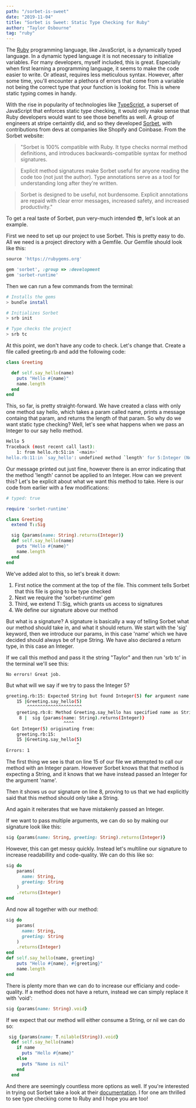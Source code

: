 ```yaml
---
path: "/sorbet-is-sweet"
date: "2019-11-04"
title: "Sorbet is Sweet: Static Type Checking for Ruby"
author: "Taylor Osbourne"
tag: "ruby"
---
```


The [Ruby](https://www.ruby-lang.org/en/) programming language, like JavaScript, is a dynamically typed language.  In a dynamic typed  language it is not necessary to initialize variables.  For many developers, myself included, this is great.  Especially when first learning a programming language, it seems to make the code easier to write.  Or atleast, requires less meticulous syntax.  However, after some time, you'll encounter a plethora of errors that come from a variable not being the correct type that your function is looking for.  This is where static typing comes in handy.

With the rise in popularity of technologies like [TypeScript](https://www.typescriptlang.org/), a superset of JavaScript that enforces static type checking, it would only make sense that Ruby developers would want to see those benefits as well. A group of engineers at stripe certaintly did, and so they developed [Sorbet](https://sorbet.org/), with contributions from devs at companies like Shopify and Coinbase.  From the Sorbet website:

>"Sorbet is 100% compatible with Ruby. It type checks normal method definitions, and introduces backwards-compatible syntax for method signatures.

>Explicit method signatures make Sorbet useful for anyone reading the code too (not just the author). Type annotations serve as a tool for understanding long after they're written.

>Sorbet is designed to be useful, not burdensome. Explicit annotations are repaid with clear error messages, increased safety, and increased productivity."

To get a real taste of Sorbet, pun very-much intended 😎, let's look at an example.

First we need to set up our project to use Sorbet.  This is pretty easy to do.  All we need is a project directory with a Gemfile.  Our Gemfile should look like this:

```ruby
source 'https://rubygems.org'

gem 'sorbet', :group => :development
gem 'sorbet-runtime'
```

Then we can run a few commands from the terminal:

```bash
# Installs the gems
> bundle install

# Initializes Sorbet
> srb init

# Type checks the project
> srb tc
```

At this point, we don't have any code to check.  Let's change that.  Create a file called  greeting.rb and add the following code:

```ruby
class Greeting

  def self.say_hello(name)
    puts "Hello #{name}"
    name.length
  end
end
```

This, so far, is pretty straight-forward.  We have created a class with only one method say hello, which takes a param called name, prints a message containg that param, and returns the length of that param.  So why do we want static type checking?  Well, let's see what happens when we pass an Integer to our say hello method.

```bash
Hello 5
Traceback (most recent call last):
	1: from hello.rb:51:in `<main>'
hello.rb:11:in `say_hello': undefined method `length' for 5:Integer (NoMethodError)
```

Our message printed out just fine, however there is an error indicating that the method 'length' cannot be applied to an Integer.  How can we prevent this?  Let's be explicit about what we want this method to take.  Here is our code from earlier with a few modifications:

```ruby
# typed: true

require 'sorbet-runtime'

class Greeting
  extend T::Sig

  sig {params(name: String).returns(Integer)}
  def self.say_hello(name)
    puts "Hello #{name}"
    name.length
  end
end
```

We've added alot to this, so let's break it down:

1. First notice the comment at the top of the file.  This comment tells Sorbet that this file is going to be type checked
2. Next we require the 'sorbet-runtime' gem
3. Third, we extend T::Sig, which grants us access to signatures
4. We define our signature above our method

But what is a signature?  A signature is basically a way of telling Sorbet what our method should take in, and what it should return.  We start with the 'sig' keyword, then we introduce our params, in this case 'name' which we have decided should always be of type String.  We have also declared a return type, in this case an Integer.

If we call this method and pass it the string "Taylor" and then run 'srb tc' in the terminal we'll see this:

```bash
No errors! Great job.
```

But what will we say if we try to pass the Integer 5?

```bash
greeting.rb:15: Expected String but found Integer(5) for argument name https://srb.help/7002
    15 |Greeting.say_hello(5)
        ^^^^^^^^^^^^^^^^^^^^^
    greeting.rb:8: Method Greeting.say_hello has specified name as String
     8 |  sig {params(name: String).returns(Integer)}
                      ^^^^
  Got Integer(5) originating from:
    greeting.rb:15:
    15 |Greeting.say_hello(5)
                           ^
Errors: 1
```

The first thing we see is that on line 15 of our file we attempted to call our method with an Integer param.  However Sorbet knows that that method is expecting a String, and it knows that we have instead passed an Integer for the argument 'name'.

Then it shows us our signature on line 8, proving to us that we had explicitly said that this method should only take a String.

And again it reiterates that we have mistakenly passed an Integer.

If we want to pass multiple arguments, we can do so by making our signature look like this:

```ruby
sig {params(name: String, greeting: String).returns(Integer)}
```

However, this can get messy quickly.  Instead let's multiline our signature to increase readabillity and code-quality.  We can do this like so:

```ruby
sig do
    params(
      name: String,
      greeting: String
    )
    .returns(Integer)
end
```

And now all together with our method:

```ruby
sig do
    params(
      name: String,
      greeting: String
    )
    .returns(Integer)
end
def self.say_hello(name, greeting)
    puts "Hello #{name}, #{greeting}"
    name.length
end
```

There is plenty more than we can do to increase our efficiany and code-quality.  If a method does not have a return, instead we can simply replace it with 'void':

```ruby
sig {params(name: String).void}
```

If we expect that our method will either consume a String, or nil we can do so:

```ruby
 sig {params(name: T.nilable(String)).void}
  def self.say_hello(name)
    if name
      puts "Hello #{name}"
    else
      puts "Name is nil"
    end
  end
```

And there are seemingly countless more options as well.  If you're interested in trying out Sorbet take a look at their [documentation](https://sorbet.org/docs/overview).  I for one am thrilled to see type checking come to Ruby and I hope you are too!
